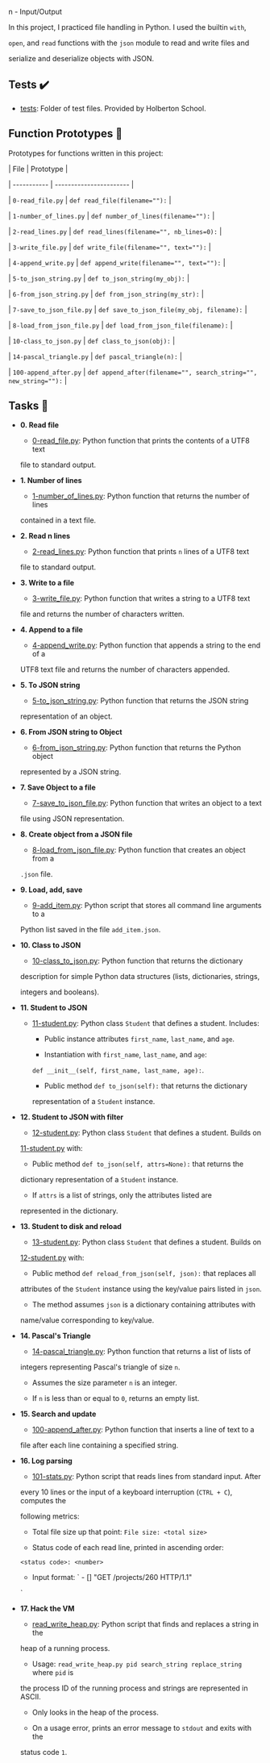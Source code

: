 
n - Input/Output



In this project, I practiced file handling in Python. I used the builtin `with`,

`open`, and `read` functions with the `json` module to read and write files and

serialize and deserialize objects with JSON.



## Tests :heavy_check_mark:



* [tests](./tests): Folder of test files. Provided by Holberton School.



## Function Prototypes :floppy_disk:



Prototypes for functions written in this project:



| File        | Prototype               |

| ----------- | ----------------------- |

| `0-read_file.py` | `def read_file(filename=""):` |

| `1-number_of_lines.py` | `def number_of_lines(filename=""):` |

| `2-read_lines.py` | `def read_lines(filename="", nb_lines=0):` |

| `3-write_file.py` | `def write_file(filename="", text=""):` |

| `4-append_write.py` | `def append_write(filename="", text=""):` |

| `5-to_json_string.py` | `def to_json_string(my_obj):` |

| `6-from_json_string.py` | `def from_json_string(my_str):` |

| `7-save_to_json_file.py` | `def save_to_json_file(my_obj, filename):` |

| `8-load_from_json_file.py` | `def load_from_json_file(filename):` |

| `10-class_to_json.py` | `def class_to_json(obj):` |

| `14-pascal_triangle.py` | `def pascal_triangle(n):` |

| `100-append_after.py` | `def append_after(filename="", search_string="", new_string=""):` |



## Tasks :page_with_curl:



* **0. Read file**

  * [0-read_file.py](./0-read_file.py): Python function that prints the contents of a UTF8 text

  file to standard output.



* **1. Number of lines**

  * [1-number_of_lines.py](./1-number_of_lines.py): Python function that returns the number of lines

  contained in a text file.



* **2. Read n lines**

  * [2-read_lines.py](./2-read_lines.py): Python function that prints `n` lines of a UTF8 text

  file to standard output.



* **3. Write to a file**

  * [3-write_file.py](./3-write_file.py): Python function that writes a string to a UTF8 text

  file and returns the number of characters written.



* **4. Append to a file**

  * [4-append_write.py](./4-append_write.py): Python function that appends a string to the end of a

  UTF8 text file and returns the number of characters appended.



* **5. To JSON string**

  * [5-to_json_string.py](./5-to_json_string.py): Python function that returns the JSON string

  representation of an object.



* **6. From JSON string to Object**

  * [6-from_json_string.py](./6-from_json_string.py): Python function that returns the Python object

  represented by a JSON string.



* **7. Save Object to a file**

  * [7-save_to_json_file.py](./7-save_to_json_file.py): Python function that writes an object to a text

  file using JSON representation.



* **8. Create object from a JSON file**

  * [8-load_from_json_file.py](./8-load_from_json_file.py): Python function that creates an object from a

  `.json` file.



* **9. Load, add, save**

  * [9-add_item.py](./9-add_item.py): Python script that stores all command line arguments to a

  Python list saved in the file `add_item.json`.



* **10. Class to JSON**

  * [10-class_to_json.py](./10-class_to_json.py): Python function that returns the dictionary

  description for simple Python data structures (lists, dictionaries, strings,

  integers and booleans).



* **11. Student to JSON**

  * [11-student.py](./11-student.py): Python class `Student` that defines a student. Includes:

    * Public instance attributes `first_name`, `last_name`, and `age`.

    * Instantiation with `first_name`, `last_name`, and `age`:

    `def __init__(self, first_name, last_name, age):`.

    * Public method `def to_json(self):` that returns the dictionary

    representation of a `Student` instance.



* **12. Student to JSON with filter**

  * [12-student.py](./12-student.py): Python class `Student` that defines a student. Builds on

  [11-student.py](./11-student.py) with:

    * Public method `def to_json(self, attrs=None):` that returns the

    dictionary representation of a `Student` instance.

    * If `attrs` is a list of strings, only the attributes listed are

    represented in the dictionary.



* **13. Student to disk and reload**

  * [13-student.py](./13-student.py): Python class `Student` that defines a student. Builds on

  [12-student.py](./12-student.py) with:

    * Public method `def reload_from_json(self, json):` that replaces all

    attributes of the `Student` instance using the key/value pairs listed in `json`.

    * The method assumes `json` is a dictionary containing attributes with

    name/value corresponding to key/value.



* **14. Pascal's Triangle**

  * [14-pascal_triangle.py](./14-pascal_triangle.py): Python function that returns a list of lists of

  integers representing Pascal's triangle of size `n`.

  * Assumes the size parameter `n` is an integer.

  * If `n` is less than or equal to `0`, returns an empty list.



* **15. Search and update**

  * [100-append_after.py](./100-append_after.py): Python function that inserts a line of text to a

  file after each line containing a specified string.



* **16. Log parsing**

  * [101-stats.py](./101-stats.py): Python script that reads lines from standard input. After

  every 10 lines or the input of a keyboard interruption (`CTRL + C`), computes the

  following metrics:

    * Total file size up that point: `File size: <total size>`

    * Status code of each read line, printed in ascending order:

    `<status code>: <number>`

  * Input format: `<IP Address> - [<date>] "GET /projects/260 HTTP/1.1"

  <status code> <file size>`



* **17. Hack the VM**

  * [read_write_heap.py](./read_write_heap.py): Python script that finds and replaces a string in the

  heap of a running process.

  * Usage: `read_write_heap.py pid search_string replace_string` where `pid` is

  the process ID of the running process and strings are represented in ASCII.

  * Only looks in the heap of the process.

  * On a usage error, prints an error message to `stdout` and exits with the

  status code `1`.

